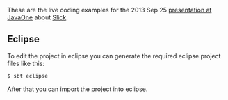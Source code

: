 These are the live coding examples for the 2013 Sep 25 [presentation at JavaOne](https://oracleus.activeevents.com/2013/connect/sessionDetail.ww?SESSION_ID=5199)
about [Slick](http://slick.typesafe.com).

## Eclipse ##
To edit the project in eclipse you can generate the required eclipse project files like this:

    $ sbt eclipse

After that you can import the project into eclipse.
